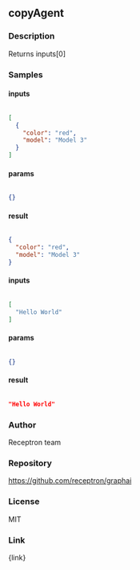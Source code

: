 ## copyAgent

### Description

Returns inputs[0]

### Samples

#### inputs

```json

[
  {
    "color": "red",
    "model": "Model 3"
  }
]

````

#### params

```json

{}

````

#### result

```json

{
  "color": "red",
  "model": "Model 3"
}

````
#### inputs

```json

[
  "Hello World"
]

````

#### params

```json

{}

````

#### result

```json

"Hello World"

````

### Author

Receptron team

### Repository

https://github.com/receptron/graphai


### License

MIT


### Link

{link}